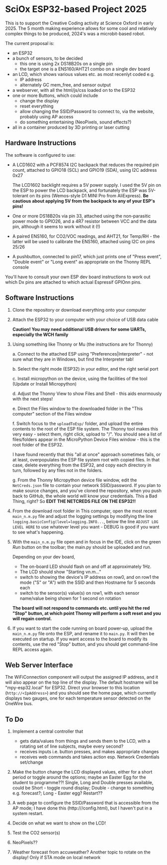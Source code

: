 # SciOx ESP32-based Project 2025 #

This is to support the Creative Coding activity at Science Oxford in early 2025.
The 5 month making experience allows for some cool and relatively complex things to be produced, 2024's was a microbit-based robot.

The current proposal is:
* an ESP32
* a bunch of sensors, to be decided 
	* this one is using 2x DS18B20s on a single pin
	* the target one is a ENS160/AHT21 combo on a single dev board
* an LCD, which shows various values etc. as most recenlyt coded e.g.
	* IP address
	* alternately GC mem_free, and sensor output
* a webserver, with all the html/js/css loaded on to the ESP32
* one or more Buttons, which could include
	* change the display
	* reset everything
	* allow changing the SSID/Password to connect to, via the website, probably using AP access
	* do something entertaining (NeoPixels, sound effects?)
* all in a container produced by 3D printing or laser cutting

## Hardware Instructions ##

The software is configured to use:

*	A LCD1602 with a PCF8574 I2C backpack that reduces the required pin count, attached to GPIO18 (SCL) and GPIO19 (SDA), using I2C address 0x27

  	The LCD1602 backlight requires a 5V power supply. I used the 5V pin on the ESP to power the LCD backpack, and fortunately the ESP was 5V-tolerant on its pins (Wemos-style D1 MINI Pro from AliExpress). **Be cautious about applying 5V from the backpack to any of your ESP's pins!**
	
*	One or more DS18B20s via pin 33, attached using the non-parasitic power mode to GPIO26, and a 4R7 resistor between VCC and the data pin, although it seems to work without it (!)

*	A paired ENS160, for CO2/VOC readings, and AHT21, for Temp/RH - the latter will be used to calibrate the ENS160, attached using I2C on pins 25/26

*	A pushbutton, connected to pin17, which just prints one of "Press event", "Double event" or "Long event" as appropriate on the Thonny REPL console

You'll have to consult your own ESP dev board instructions to work out which Dx pins are attached to which actual Espressif GPIOnn pins.
## Software Instructions ##

1.	Clone the repository or download everything onto your computer
2.	Attach the ESP32 to your computer with your choice of USB data cable
   	
   	**Caution! You may need additional USB drivers for some UARTs, especially the WCH family**
  	
3.	Using something like Thonny or Mu (the instructions are for Thonny)

	 a.	Connect to the attached ESP using "Preferences|Interpreter" - not sure what they are in Windows, but find the Interpreter tab!
	 
	 b.	Select the right mode (ESP32) in your editor, and the right serial port
	 
	 c.	Install micropython on the device, using the facilities of the tool (Update or Install Micropython)
	 
	 d. Adjust the Thonny View to show Files and Shell - this aids enormously with the next steps!
	 
	 e.	Direct the Files window to the downloaded folder in the "This computer" section of the Files window
	 
	 f.	Switch focus to the `uploadToEsp/` folder, and upload the entire contents to the root of the ESP file system. The Thonny tool makes this very easy - select them, right click, upload to "/". You should see a list of files/folders appear in the MicroPython Device Files window - this is the root folder of the ESP32.
	 
	 I have found recently that this "all at once" approach sometimes fails, or at least, overpopulates the ESP file system root with copied files. In that case, delete everything from the ESP32, and copy each directory in turn, followed by any files not in the folders.
	 
	 g.	From the Thonny Micropython device file window, edit the `NetCreds.json` file to contain your network SSID/password. If you plan to make source changes, and you've cloned the repository, when you push back to GitHub, the whole world will know your credentials. This a Bad Thing, right? So **EDIT THE NETCREDS FILE ON THE ESP32!!**
	 	
4.	From the download root folder in This computer, open the most recent `main_n.m.py` file and adjust the logging settings by modifying the line `logging.basicConfig(level=logging.INFO...`, below the line `ADJUST LOG LEVEL HERE` to use whatever level you want - DEBUG is good if you want to see what's happening.
5.	With the `main_n.m.py` file open and in focus in the IDE, click on the green *Run* button on the toolbar; the main.py should be uploaded and run. 

	Depending on your dev board, 
	*	The on-board LED should flash on and off at approximately 1Hz.
	*	The LCD should show "Starting vn.m..."
	*	switch to showing the device's IP address on row0, and on row1 the mode ("S" or "A") with the SSID and then Hostname for 5 seconds each
	*	switch to the sensor(s) value(s) on row1, with each sensor name/value being shown for 1 second on rotation
	
	**The board will not respond to commands etc. until you hit the red "Stop" button, at which point Thonny will perform a soft reset and you will regain control.**
6.	If you want to start the code running on board power-up, upload the `main_n.m.py` file onto the ESP, and rename it to `main.py`. It will then be executed on startup. If you want access to the board to modify its contents, use the red "Stop" button, and you should get command-line REPL access again.
	 
## Web Server Interface ##

The WiFiConnection component will output the assigned IP address, and it will also appear on the top line of the display. The default hostname will be "mpy-esp32.local" for ESP32. Direct your browser to this location (`http://<IpAddress>`) and you should see the home page, which currently displays two gauges, one for each temperature sensor detected on the OneWire bus.
	
## To Do ##
1.	Implement a central controller that 
	*	gets data/values from things and sends them to the LCD, with a rotating set of line subjects, maybe every second?
	*	receives inputs i.e. button presses, and makes appropriate changes
	*	receives web commands and takes action esp. Network Credentials set/change

2.	Make the button change the LCD displayed values, either for a short period or toggle around the options; maybe an Easter Egg for the student to programme??! Single, Long and Double presses available, could be Short - toggle round display; Double - change to something e.g. forecast?; Long - Easter egg? Restart?? 

3.	A web page to configure the SSID/Password that is accessible from the AP mode; I have done this (http://<esp32IP>/config.html), but I haven't put in a system restart.

4.	Decide on what we want to show on the LCD!

5.	Test the CO2 sensor(s)

6.	NeoPixels??

7.	Weather forecast from accuweather? Another topic to rotate on the display! Only if STA mode on local network

